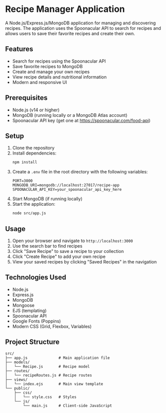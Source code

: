 # Recipe Manager Application

A Node.js/Express.js/MongoDB application for managing and discovering recipes. The application uses the Spoonacular API to search for recipes and allows users to save their favorite recipes and create their own.

## Features

- Search for recipes using the Spoonacular API
- Save favorite recipes to MongoDB
- Create and manage your own recipes
- View recipe details and nutritional information
- Modern and responsive UI

## Prerequisites

- Node.js (v14 or higher)
- MongoDB (running locally or a MongoDB Atlas account)
- Spoonacular API key (get one at https://spoonacular.com/food-api)

## Setup

1. Clone the repository
2. Install dependencies:
   ```bash
   npm install
   ```
3. Create a `.env` file in the root directory with the following variables:
   ```
   PORT=3000
   MONGODB_URI=mongodb://localhost:27017/recipe-app
   SPOONACULAR_API_KEY=your_spoonacular_api_key_here
   ```
4. Start MongoDB (if running locally)
5. Start the application:
   ```bash
   node src/app.js
   ```

## Usage

1. Open your browser and navigate to `http://localhost:3000`
2. Use the search bar to find recipes
3. Click "Save Recipe" to save a recipe to your collection
4. Click "Create Recipe" to add your own recipe
5. View your saved recipes by clicking "Saved Recipes" in the navigation

## Technologies Used

- Node.js
- Express.js
- MongoDB
- Mongoose
- EJS (templating)
- Spoonacular API
- Google Fonts (Poppins)
- Modern CSS (Grid, Flexbox, Variables)

## Project Structure

```
src/
├── app.js              # Main application file
├── models/
│   └── Recipe.js       # Recipe model
├── routes/
│   └── recipeRoutes.js # Recipe routes
├── views/
│   └── index.ejs       # Main view template
└── public/
    ├── css/
    │   └── style.css   # Styles
    └── js/
        └── main.js     # Client-side JavaScript
``` 